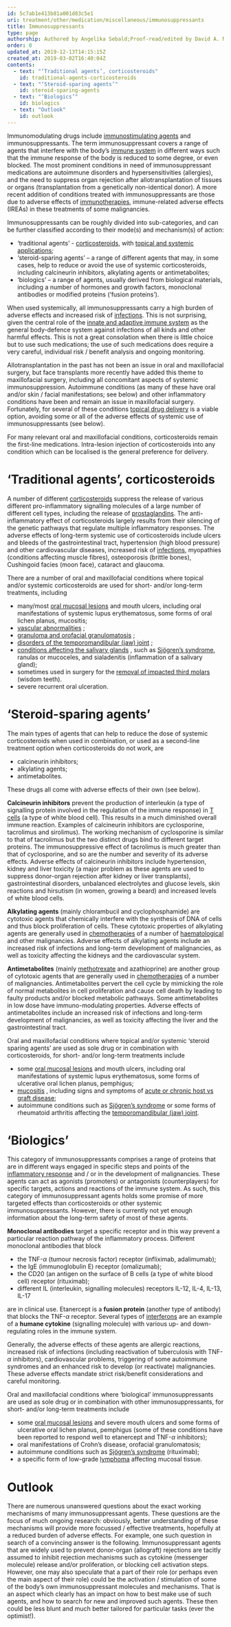 ```yaml
---
id: 5c7ab1e413b81a001d83c5e1
uri: treatment/other/medication/miscellaneous/immunosuppressants
title: Immunosuppressants
type: page
authorship: Authored by Angelika Sebald;Proof-read/edited by David A. Mitchell
order: 0
updated_at: 2019-12-13T14:15:15Z
created_at: 2019-03-02T16:40:04Z
contents:
  - text: "‘Traditional agents’, corticosteroids"
    id: traditional-agents-corticosteroids
  - text: "‘Steroid-sparing agents’"
    id: steroid-sparing-agents
  - text: "‘Biologics’"
    id: biologics
  - text: "Outlook"
    id: outlook
---
```


<p>Immunomodulating drugs include <a href="/treatment/other/medication/inflammation/detailed">immunostimulating
        agents</a> and immunosuppressants. The term
    immunosuppressant covers a range of agents that
    interfere with the body’s <a href="/treatment/other/medication/inflammation/more-info">immune
        system</a> in different ways such that the immune
    response of the body is reduced to some degree, or even
    blocked. The most prominent conditions in need of
    immunosuppressant medications are autoimmune disorders
    and hypersensitivities (allergies), and the need to
    suppress organ rejection after allotransplantation of
    tissues or organs (transplantation from a genetically
    non-identical donor). A more recent addition of
    conditions treated with immunosuppressants are those due
    to adverse effects of <a href="/treatment/other/new-developments/immunotherapies/detailed">immunotherapies</a>,
    immune-related adverse effects (IREAs) in these
    treatments of some malignancies.</p>
<p>Immunosuppressants can be roughly divided into
    sub-categories, and can be further classified according
    to their mode(s) and mechanism(s) of action:</p>
<ul>
    <li>‘traditional agents’ - <a href="/treatment/other/medication/inflammation/detailed">corticosteroids</a>,
        with <a href="/treatment/other/medication/delivery">topical
            and systemic applications</a>;</li>
    <li>‘steroid-sparing agents’ – a range of different
        agents that may, in some cases, help to reduce or
        avoid the use of systemic corticosteroids, including
        calcineurin inhibitors, alkylating agents or
        antimetabolites;</li>
    <li>‘biologics’ – a range of agents, usually derived
        from biological materials, including a number of
        hormones and growth factors, monoclonal antibodies
        or modified proteins (‘fusion proteins’).</li>
</ul>
<p>When used systemically, all immunosuppressants carry a
    high burden of adverse effects and increased risk of <a href="/diagnosis/a-z/infection">infections</a>.
    This is not surprising, given the central role of the <a href="/treatment/other/medication/inflammation/more-info">innate
        and adaptive immune system</a> as the general
    body-defence system against infections of all kinds and
    other harmful effects. This is not a great consolation
    when there is little choice but to use such medications;
    the use of such medications does require a very careful,
    individual risk / benefit analysis and ongoing
    monitoring.</p>
<p>Allotransplantation in the past has not been an issue in
    oral and maxillofacial surgery, but face transplants
    more recently have added this theme to maxillofacial
    surgery, including all concomitant aspects of systemic
    immunosuppression. Autoimmune conditions (as many of
    these have oral and/or skin / facial manifestations; see
    below) and other inflammatory conditions have been and
    remain an issue in maxillofacial surgery. Fortunately,
    for several of these conditions <a href="/treatment/other/medication/delivery">topical
        drug delivery</a> is a viable option, avoiding some
    or all of the adverse effects of systemic use of
    immunosuppressants (see below).</p>
<p>For many relevant oral and maxillofacial conditions,
    corticosteroids remain the first-line medications.
    Intra-lesion injection of corticosteroids into any
    condition which can be localised is the general
    preference for delivery.</p>
<h1 id="traditional-agents-corticosteroids">‘Traditional agents’, corticosteroids</h1>
<p>A number of different <a href="/treatment/other/medication/inflammation/detailed">corticosteroids</a>
    suppress the release of various different
    pro-inflammatory signalling molecules of a large number
    of different cell types, including the release of <a href="/treatment/other/medication/miscellaneous/prostaglandins">prostaglandins</a>.
    The anti-inflammatory effect of corticosteroids largely
    results from their silencing of the genetic pathways
    that regulate multiple inflammatory responses. The
    adverse effects of long-term systemic use of
    corticosteroids include ulcers and bleeds of the
    gastrointestinal tract, hypertension (high blood
    pressure) and other cardiovascular diseases, increased
    risk of <a href="/diagnosis-list-infections-level1">infections</a>,
    myopathies (conditions affecting muscle fibres),
    osteoporosis (brittle bones), Cushingoid facies (moon
    face), cataract and glaucoma.</p>
<p>There are a number of oral and maxillofacial conditions
    where topical and/or systemic corticosteroids are used
    for short- and/or long-term treatments, including</p>
<ul>
    <li>many/most <a href="/diagnosis/a-z/oral-mucosal-lesion/detailed">oral
            mucosal lesions</a> and mouth ulcers, including
        oral manifestations of systemic lupus erythematosus,
        some forms of oral lichen planus, mucositis;</li>
    <li><a href="/diagnosis/a-z/vascular-abnormalities">vascular
            abnormalities</a> ;</li>
    <li><a href="/diagnosis/a-z/benign-lump">granuloma
            and orofacial granulomatosis</a> ;</li>
    <li><a href="/diagnosis/a-z/jaw-joint">disorders
            of the temporomandibular (jaw) joint</a> ;</li>
    <li><a href="/diagnosis/a-z/salivary-gland-problems/detailed">conditions
            affecting the salivary glands</a> , such as <a href="/diagnosis/a-z/xerostomia">Sjögren’s
            syndrome</a>, ranulas or mucoceles, and
        sialadenitis (inflammation of a salivary gland);
    </li>
    <li>sometimes used in surgery for the <a href="/treatment/surgery/ectopic-teeth/detailed">removal
            of impacted third molars</a> (wisdom teeth).
    </li>
    <li>severe recurrent oral ulceration.</li>
</ul>
<h1 id="steroid-sparing-agents">‘Steroid-sparing agents’</h1>
<p>The main types of agents that can help to reduce the dose
    of systemic corticosteroids when used in combination, or
    used as a second-line treatment option when
    corticosteroids do not work, are</p>
<ul>
    <li>calcineurin inhibitors;</li>
    <li>alkylating agents;</li>
    <li>antimetabolites.</li>
</ul>
<p>These drugs all come with adverse effects of their own
    (see below).</p>
<p><strong>Calcineurin inhibitors</strong> prevent the
    production of interleukin (a type of signalling protein
    involved in the regulation of the immune response) in <a href="/treatment/other/medication/inflammation/more-info">T
        cells</a> (a type of white blood cell). This results
    in a much diminished overall immune reaction. Examples
    of calcineurin inhibitors are cyclosporine, tacrolimus
    and sirolimus). The working mechanism of cyclosporine is
    similar to that of tacrolimus but the two distinct drugs
    bind to different target proteins. The immunosuppressive
    effect of tacrolimus is much greater than that of
    cyclosporine, and so are the number and severity of its
    adverse effects. Adverse effects of calcineurin
    inhibitors include hypertension, kidney and liver
    toxicity (a major problem as these agents are used to
    suppress donor-organ rejection after kidney or liver
    transplants), gastrointestinal disorders, unbalanced
    electrolytes and glucose levels, skin reactions and
    hirsutism (in women, growing a beard) and increased
    levels of white blood cells.</p>
<p><strong>Alkylating agents</strong> (mainly chlorambucil
    and cyclophosphamide) are cytotoxic agents that
    chemically interfere with the synthesis of DNA of cells
    and thus block proliferation of cells. These cytotoxic
    properties of alkylating agents are generally used in <a href="/treatment/chemotherapy/chemical-principles/detailed">chemotherapies</a>
    of a number of <a href="/diagnosis/a-z/tumour/blood-malignancy">haematological</a>
    and other malignancies. Adverse effects of alkylating
    agents include an increased risk of infections and
    long-term development of malignancies, as well as
    toxicity affecting the kidneys and the cardiovascular
    system.</p>
<p><strong>Antimetabolites</strong> (mainly <a href="/treatment/chemotherapy/chemical-principles/detailed">methotrexate</a>
    and azathioprine) are another group of cytotoxic agents
    that are generally used in <a href="/treatment/chemotherapy/chemical-principles/detailed">chemotherapies</a>
    of a number of malignancies. Antimetabolites pervert the
    cell cycle by mimicking the role of normal metabolites
    in cell proliferation and cause cell death by leading to
    faulty products and/or blocked metabolic pathways. Some
    antimetabolites in low dose have immuno-modulating
    properties. Adverse effects of antimetabolites include
    an increased risk of infections and long-term
    development of malignancies, as well as toxicity
    affecting the liver and the gastrointestinal tract.</p>
<p>Oral and maxillofacial conditions where topical and/or
    systemic ‘steroid sparing agents’ are used as sole drug
    or in combination with corticosteroids, for short-
    and/or long-term treatments include</p>
<ul>
    <li>some <a href="/diagnosis/a-z/oral-mucosal-lesion/detailed">oral
            mucosal lesions</a> and mouth ulcers, including
        oral manifestations of systemic lupus erythematosus,
        some forms of ulcerative oral lichen planus,
        pemphigus;</li>
    <li><a href="/diagnosis/a-z/oral-mucosal-lesion/detailed">mucositis</a>
        , including signs and symptoms of <a href="/diagnosis/a-z/tumour/blood-malignancy/more-info">acute
            or chronic host vs graft disease</a>;</li>
    <li>autoimmune conditions such as <a href="/diagnosis/a-z/xerostomia">Sjögren’s
            syndrome</a> or some forms of rheumatoid
        arthritis affecting the <a href="/diagnosis/a-z/jaw-joint">temporomandibular
            (jaw) joint</a>.</li>
</ul>
<h1 id="biologics">‘Biologics’</h1>
<p>This category of immunosuppressants comprises a range of
    proteins that are in different ways engaged in specific
    steps and points of the <a href="/treatment/other/medication/inflammation/more-info">inflammatory
        response</a> and / or in the development of
    malignancies. These agents can act as agonists
    (promoters) or antagonists (counterplayers) for specific
    targets, actions and reactions of the immune system. As
    such, this category of immunosuppressant agents holds
    some promise of more targeted effects than
    corticosteroids or other systemic immunosuppressants.
    However, there is currently not yet enough information
    about the long-term safety of most of these agents.</p>
<p><strong>Monoclonal antibodies</strong> target a specific
    receptor and in this way prevent a particular reaction
    pathway of the inflammatory process. Different
    monoclonal antibodies that block</p>
<ul>
    <li>the TNF-<i>α</i> (tumour necrosis factor) receptor
        (infliximab, adalimumab);</li>
    <li>the IgE (immunoglobulin E) receptor (omalizumab);
    </li>
    <li>the CD20 (an antigen on the surface of B cells (a
        type of white blood cell) receptor (rituximab);</li>
    <li>different IL (interleukin, signalling molecules)
        receptors IL-12, IL-4, IL-13, IL-17</li>
</ul>
<p>are in clinical use. Etanercept is a <strong>fusion
        protein</strong> (another type of antibody) that
    blocks the TNF-<i>α</i> receptor. Several types of <a href="/treatment/other/medication/miscellaneous/interferon">interferons</a>
    are an example of a <strong>humane cytokine</strong>
    (signalling molecule) with various up- and
    down-regulating roles in the immune system.</p>
<p>Generally, the adverse effects of these agents are
    allergic reactions, increased risk of infections
    (including reactivation of tuberculosis with
    TNF-<i>α</i> inhibitors), cardiovascular problems,
    triggering of some autoimmune syndromes and an enhanced
    risk to develop (or reactivate) malignancies. These
    adverse effects mandate strict risk/benefit
    considerations and careful monitoring.</p>
<p>Oral and maxillofacial conditions where ‘biological’
    immunosuppressants are used as sole drug or in
    combination with other immunosuppressants, for short-
    and/or long-term treatments include</p>
<ul>
    <li>some <a href="/diagnosis/a-z/oral-mucosal-lesion/detailed">oral
            mucosal lesions</a> and severe mouth ulcers and
        some forms of ulcerative oral lichen planus,
        pemphigus (some of these conditions have been
        reported to respond well to etanercept and
        TNF-<i>α</i> inhibitors);</li>
    <li>oral manifestations of Crohn’s disease, orofacial
        granulomatosis;</li>
    <li>autoimmune conditions such as <a href="/diagnosis/a-z/xerostomia">Sjögren’s
            syndrome</a> (rituximab);</li>
    <li>a specific form of low-grade <a href="/diagnosis-list-tumour-hameatological-malignancy-level1">lymphoma</a>
        affecting mucosal tissue.</li>
</ul>
<h1 id="outlook">Outlook</h1>
<p>There are numerous unanswered questions about the exact
    working mechanisms of many immunosuppressant agents.
    These questions are the focus of much ongoing research:
    obviously, better understanding of these mechanisms will
    provide more focussed / effective treatments, hopefully
    at a reduced burden of adverse effects. For example, one
    such question in search of a convincing answer is the
    following. Immunosuppressant agents that are widely used
    to prevent donor-organ (allograft) rejections are
    tacitly assumed to inhibit rejection mechanisms such as
    cytokine (messenger molecule) release and/or
    proliferation, or blocking cell activation steps.
    However, one may also speculate that a part of their
    role (or perhaps even the main aspect of their role)
    could be the activation / stimulation of some of the
    body’s own immunosuppressant molecules and mechanisms.
    That is an aspect which clearly has an impact on how to
    best make use of such agents, and how to search for new
    and improved such agents. These then could be less blunt
    and much better tailored for particular tasks (ever the
    optimist!).</p>
